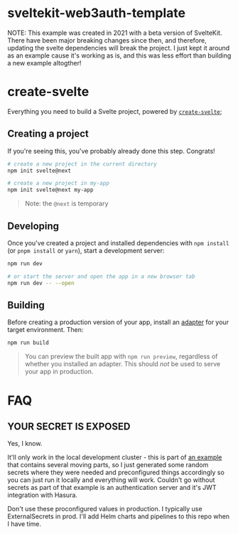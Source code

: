 # sveltekit-web3auth-template

NOTE: This example was created in 2021 with a beta version of SvelteKit. There have been major breaking changes since then, and therefore, updating the svelte dependencies will break the project. I just kept it around as an example cause it's working as is, and this was less effort than building a new example altogther!

# create-svelte

Everything you need to build a Svelte project, powered by [`create-svelte`](https://github.com/sveltejs/kit/tree/master/packages/create-svelte);

## Creating a project

If you're seeing this, you've probably already done this step. Congrats!

```bash
# create a new project in the current directory
npm init svelte@next

# create a new project in my-app
npm init svelte@next my-app
```

> Note: the `@next` is temporary

## Developing

Once you've created a project and installed dependencies with `npm install` (or `pnpm install` or `yarn`), start a development server:

```bash
npm run dev

# or start the server and open the app in a new browser tab
npm run dev -- --open
```

## Building

Before creating a production version of your app, install an [adapter](https://kit.svelte.dev/docs#adapters) for your target environment. Then:

```bash
npm run build
```

> You can preview the built app with `npm run preview`, regardless of whether you installed an adapter. This should _not_ be used to serve your app in production.

# FAQ

## YOUR SECRET IS EXPOSED

Yes, I know.

It'll only work in the local development cluster - this is part of [an example](https://github.com/CloudNativeEntrepreneur/web3auth-meta) that contains several moving parts, so I just generated some random secrets where they were needed and preconfigured things accordingly so you can just run it locally and everything will work. Couldn't go without secrets as part of that example is an authentication server and it's JWT integration with Hasura.

Don't use these proconfigured values in production. I typically use ExternalSecrets in prod. I'll add Helm charts and pipelines to this repo when I have time.
